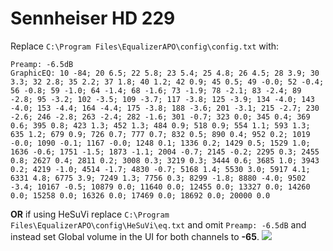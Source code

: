 # Sennheiser HD 229
Replace `C:\Program Files\EqualizerAPO\config\config.txt` with:
```
Preamp: -6.5dB
GraphicEQ: 10 -84; 20 6.5; 22 5.8; 23 5.4; 25 4.8; 26 4.5; 28 3.9; 30 3.3; 32 2.8; 35 2.2; 37 1.8; 40 1.2; 42 0.9; 45 0.5; 49 -0.0; 52 -0.4; 56 -0.8; 59 -1.0; 64 -1.4; 68 -1.6; 73 -1.9; 78 -2.1; 83 -2.4; 89 -2.8; 95 -3.2; 102 -3.5; 109 -3.7; 117 -3.8; 125 -3.9; 134 -4.0; 143 -4.0; 153 -4.4; 164 -4.4; 175 -3.8; 188 -3.6; 201 -3.1; 215 -2.7; 230 -2.6; 246 -2.8; 263 -2.4; 282 -1.6; 301 -0.7; 323 0.0; 345 0.4; 369 0.6; 395 0.8; 423 1.3; 452 1.3; 484 0.9; 518 0.9; 554 1.1; 593 1.3; 635 1.2; 679 0.9; 726 0.7; 777 0.7; 832 0.5; 890 0.4; 952 0.2; 1019 -0.0; 1090 -0.1; 1167 -0.0; 1248 0.1; 1336 0.2; 1429 0.5; 1529 1.0; 1636 -0.6; 1751 -1.5; 1873 -1.1; 2004 -0.7; 2145 -0.2; 2295 0.3; 2455 0.8; 2627 0.4; 2811 0.2; 3008 0.3; 3219 0.3; 3444 0.6; 3685 1.0; 3943 0.2; 4219 -1.0; 4514 -1.7; 4830 -0.7; 5168 1.4; 5530 3.0; 5917 4.1; 6331 4.8; 6775 3.9; 7249 1.3; 7756 0.3; 8299 -1.8; 8880 -4.0; 9502 -3.4; 10167 -0.5; 10879 0.0; 11640 0.0; 12455 0.0; 13327 0.0; 14260 0.0; 15258 0.0; 16326 0.0; 17469 0.0; 18692 0.0; 20000 0.0
```
**OR** if using HeSuVi replace `C:\Program Files\EqualizerAPO\config\HeSuVi\eq.txt` and omit `Preamp: -6.5dB` and instead set Global volume in the UI for both channels to **-65**.
![](https://raw.githubusercontent.com/jaakkopasanen/AutoEq/master/results/SBAF-Serious/innerfidelity/onear/Sennheiser%20HD%20229/Sennheiser%20HD%20229.png)
